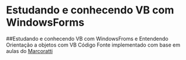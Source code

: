 # Estudando e conhecendo VB com WindowsForms

##Estudando e conhecendo VB com WindowsFroms e Entendendo Orientação a objetos com VB
Código Fonte implementado com base em aulas do <a href="https://github.com/macoratti">Marcoratti</a>
